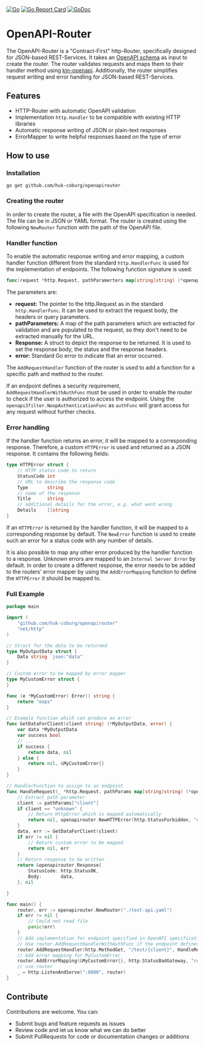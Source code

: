 [![Go](https://github.com/HUK-COBURG/openapirouter/actions/workflows/go.yml/badge.svg)](https://github.com/HUK-COBURG/openapirouter/actions/workflows/go.yml)
[![Go Report Card](https://goreportcard.com/badge/github.com/huk-coburg/openapirouter)](https://goreportcard.com/report/github.com/huk-coburg/openapirouter)
[![GoDoc](https://godoc.org/github.com/huk-coburg/openapirouter?status.svg)](https://godoc.org/github.com/huk-coburg/openapirouter)

# OpenAPI-Router
The OpenAPI-Router is a "Contract-First" http-Router, specifically designed for JSON-based REST-Services. It takes an
[OpenAPI schema](https://swagger.io/specification/) as input to create the router. The router validates requests and 
maps them to their handler method using [kin-openapi](https://github.com/getkin/kin-openapi/). Additionally, the router
simplifies request writing and error handling for JSON-based REST-Services.

## Features
- HTTP-Router with automatic OpenAPI validation
- Implementation `http.Handler` to be compatible with existing HTTP libraries
- Automatic response writing of JSON or plain-text responses
- ErrorMapper to write helpful responses based on the type of error

## How to use
### Installation
```shell
go get github.com/huk-coburg/openapirouter
```

### Creating the router
In order to create the router, a file with the OpenAPI specification is needed. The file can be in JSON or YAML format.
The router is created using the following `NewRouter` function with the path of the OpenAPI file.

### Handler function
To enable the automatic response writing and error mapping, a custom handler function different from the standard 
`http.HandlerFunc` is used for the implementation of endpoints. The following function signature is used:  
```go
func(request *http.Request, pathParamerters map[string]string) (*openapirouter.Response, error)
```  
The parameters are:
- **request:** The pointer to the http.Request as in the standard `http.HandlerFunc`. It can be used to extract the 
  request body, the headers or query parameters.
- **pathParameters:** A map of the path parameters which are extracted for validation and are populated to the request,
  so they don't need to be extracted manually for the URL.
- **Response:** A struct to depict the response to be returned. It is used to set the response body, the status and the 
  response headers.
- **error:** Standard Go error to indicate that an error occurred.

The `AddRequestHandler` function of the router is used to add a function for a specific path and method to the router.

If an endpoint defines a security requirement, `AddRequestHandlerWithAuthFunc` must be used in order to enable the 
router to check if the user is authorized to access the endpoint. Using the `openapi3filter.NoopAuthenticationFunc` 
as `authFunc` will grant access for any request without further checks. 

### Error handling
If the handler function returns an error, it will be mapped to a corresponding response. Therefore, a custom `HTTPError`
is used and returned as a JSON response. It contains the following fields:
```go
type HTTPError struct {
	// HTTP status code to return
	StatusCode int
	// URL to describe the response code
	Type       string
	// name of the response
	Title      string
	// additional details for the error, e.g. what went wrong
	Details    []string  
}
```  
If an `HTTPError` is returned by the handler function, it will be mapped to a corresponding response by default. The 
`NewError` function is used to create such an error for a status code with any number of details.

It is also possible to map any other error produced by the handler function to a response. Unknown errors are mapped to 
an `Internal Server Error` by default. In order to create a different response, the error needs to be added to the 
routers' error mapper by using the `AddErrorMapping` function to define the `HTTPError` it should be mapped to.

### Full Example

```go
package main

import (
	"github.com/huk-coburg/openapirouter"
	"net/http"
)

// Struct for the data to be returned
type MyOutputData struct {
	Data string `json:"data"`
}

// Custom error to be mapped by error mapper
type MyCustomError struct {
}

func (e *MyCustomError) Error() string {
	return "oops"
}

// Example function which can produce an error
func GetDataForClient(client string) (*MyOutputData, error) {
	var data *MyOutputData
	var success bool
	// ...
	if success {
		return data, nil
	} else {
		return nil, &MyCustomError{}
	}
}

// HandlerFunction to assign to an endpoint
func HandleRequest(_ *http.Request, pathParams map[string]string) (*openapirouter.Response, error) {
	// Extract path parameter
	client := pathParams["client"]
	if client == "unknown" {
		// Return HttpError which is mapped automatically
		return nil, openapirouter.NewHTTPError(http.StatusForbidden, "unknown client must not receive data")
	}
	data, err := GetDataForClient(client)
	if err != nil {
		// Return custom error to be mapped
		return nil, err
	}
	// Return response to be written
	return &openapirouter.Response{
		StatusCode: http.StatusOK,
		Body:       data,
	}, nil

}

func main() {
	router, err := openapirouter.NewRouter("./test-api.yaml")
	if err != nil {
		// Could not read file
		panic(err)
	}
	// Add implementation for endpoint specified in OpenAPI specification
	// Use router.AddRequestHandlerWithAuthFunc if the endpoint defines security requirements
	router.AddRequestHandler(http.MethodGet, "/test/{client}", HandleRequest)
	// Add error mapping for MyCustomError
	router.AddErrorMapping(&MyCustomError{}, http.StatusBadGateway, "could not load data")
	// use router
	_ = http.ListenAndServe(":8080", router)
}
```

## Contribute
Contributions are welcome. You can:
- Submit bugs and feature requests as issues
- Review code and let us know what we can do better
- Submit PullRequests for code or documentation changes or additions